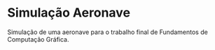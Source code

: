 # Simulação Aeronave
Simulação de uma aeronave para o trabalho final de Fundamentos de Computação Gráfica.
